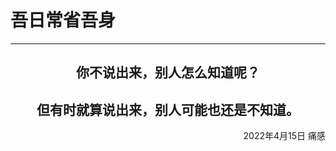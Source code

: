 # 吾日常省吾身
***
<center>
<h2>你不说出来，别人怎么知道呢？</h2>
<h2>但有时就算说出来，别人可能也还是不知道。</2h>
</center>
<p align="right">2022年4月15日 痛感</p>